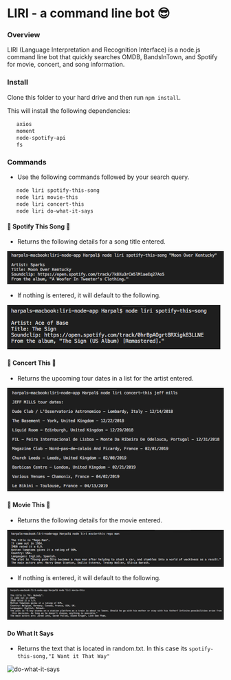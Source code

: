 # LIRI - a command line bot 😎

### Overview 
LIRI (Language Interpretation and Recognition Interface) is a node.js command line bot that quickly searches OMDB, BandsInTown, and Spotify for movie, concert, and song information.

### Install
Clone this folder to your hard drive and then run 
```npm install```.

This will install the following dependencies:
```dotenv
   axios
   moment
   node-spotify-api
   fs
```


### Commands
* Use the following commands followed by your search query.
```
   node liri spotify-this-song 
   node liri movie-this 
   node liri concert-this 
   node liri do-what-it-says
```

#### 🎵 Spotify This Song 🎵
* Returns the following details for a song title entered.

![spotify-this-song](images/spotify-this-song.png)

* If nothing is entered, it will default to the following.

![spotify-this-song-default](images/spotify-this-song-default.png)

#### 🎺 Concert This 🎺
* Returns the upcoming tour dates in a list for the artist entered.

![concert-this](images/concert-this.png)

#### 🍿 Movie This 🍿
* Returns the following details for the movie entered.

![movie-this](images/movie-this.png)

* If nothing is entered, it will default to the following.

![movie-this-default](images/movie-this-default.png)

#### Do What It Says
* Returns the text that is located in random.txt. In this case its 
```spotify-this-song,"I Want it That Way"```

![do-what-it-says](images/do-what-it-says.png)